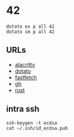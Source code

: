 # 42

```
dotato ex p all 42
dotato im p all 42
```

## URLs

- [alacritty](https://github.com/alacritty/alacritty/blob/master/INSTALL.md)
- [dotato](https://github.com/msisdev/dotato/releases)
- [fastfetch](https://github.com/fastfetch-cli/fastfetch/releases)
- [gh](https://github.com/cli/cli/releases)
- [rust](https://rust-lang.org/learn/get-started/)

## intra ssh
```
ssh-keygen -t ecdsa
cat ~/.ssh/id_ecdsa.pub
```

